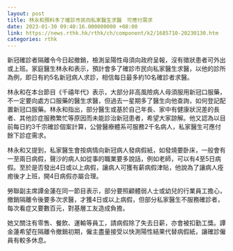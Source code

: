 ```yaml
---
layout: post
title: 林永和預料多了確診市民向私家醫生求醫　可應付需求
date: 2023-01-30 09:40:16.000000000 +08:00
link: https://news.rthk.hk/rthk/ch/component/k2/1685710-20230130.htm
categories: rthk
---
```


新冠確診者隔離令今日起撤銷，檢測呈陽性毋須向政府呈報，沒有徵狀患者可外出或上班。家庭醫生林永和表示，預計會多了確診市民向私家醫生求醫，以他的診所為例，即日有約5名新冠病人求診，相信每日最多約10名確診者求醫。

林永和在本台節目《千禧年代》表示，大部分非高風險病人毋須服用新冠口服藥，不一定要向處方口服藥的醫生求醫，但過去一星期多了醫生向他查詢，如何登記配置新冠口服藥。林永和指出，部分醫生或基於自己年長、家中有健康狀況差的長者、其他診症服務繁忙等原因而未能診治新冠患者，希望大家諒解。他又認為以目前每日約3千宗確診個案計算，公營醫療體系可服務2千名病人，私家醫生可應付餘下診症需求。

林永和又提到，私家醫生會按病情向新冠病人發病假紙，如發燒要卧床，一般會有一至兩日病假，聲沙的病人如從事的職業要多說話，例如老師，可以有4至5日病假。至於是否發出4日或以上病假，讓病人可獲有薪病假津貼，他說為了讓病人痊癒後才上班，開4日病假亦屬合理。

勞聯副主席譚金蓮在同一節目表示，部分要照顧體弱人士或幼兒的行業員工擔心，撤銷隔離令後要多次求醫，才獲4日或以上病假，但部分私家醫生不服務確診者，每次看症又要數百元，對基層工友造成負擔。

她又關注有零售、餐飲、運輸等員工，請病假除了失去日薪，亦會被扣勤工獎。譚金蓮希望在隔離令撤銷初期，僱主盡量接受以快測陽性結果代替病假紙，讓確診僱員有較多休息。
